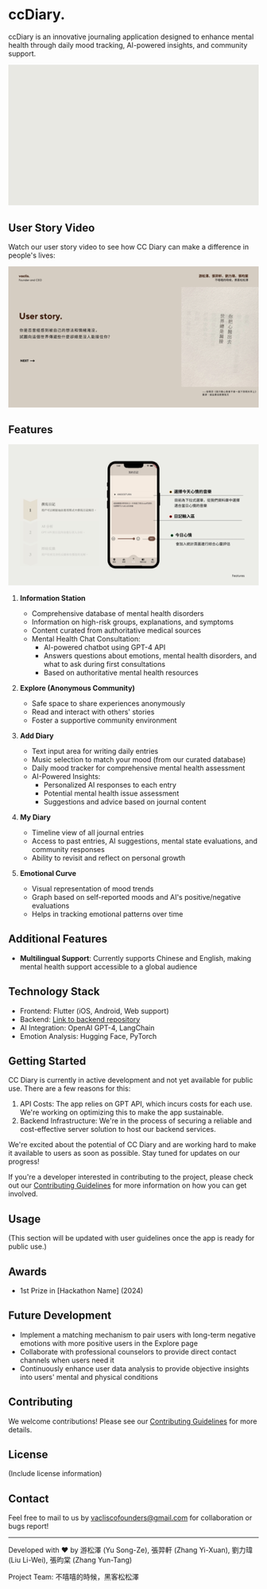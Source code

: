 # ccDiary.

ccDiary is an innovative journaling application designed to enhance mental health through daily mood tracking, AI-powered insights, and community support.

![](https://raw.githubusercontent.com/SimonLiu423/cc_diary/ec4694b2518ead544a0f982be761f6c4276f51dd/presentation/ccDiary_intro.gif)

## User Story Video

Watch our user story video to see how CC Diary can make a difference in people's lives:

[![CC Diary User Story](https://raw.githubusercontent.com/SimonLiu423/cc_diary/84030d4f39d50c8c18220fc63f916ca8559be5fa/presentation/img/ccDiary-0002.jpg)](https://www.youtube.com/watch?v=5liPXXo4A1I)

## Features

[![CC Diary Functions](https://raw.githubusercontent.com/SimonLiu423/cc_diary/84030d4f39d50c8c18220fc63f916ca8559be5fa/presentation/img/ccDiary-0009.jpg)](https://www.youtube.com/watch?v=2JLdxoqEd9Q)

1. **Information Station**
   - Comprehensive database of mental health disorders
   - Information on high-risk groups, explanations, and symptoms
   - Content curated from authoritative medical sources
   - Mental Health Chat Consultation:
     - AI-powered chatbot using GPT-4 API
     - Answers questions about emotions, mental health disorders, and what to ask during first consultations
     - Based on authoritative mental health resources

2. **Explore (Anonymous Community)**
   - Safe space to share experiences anonymously
   - Read and interact with others' stories
   - Foster a supportive community environment

3. **Add Diary**
   - Text input area for writing daily entries
   - Music selection to match your mood (from our curated database)
   - Daily mood tracker for comprehensive mental health assessment
   - AI-Powered Insights:
     - Personalized AI responses to each entry
     - Potential mental health issue assessment
     - Suggestions and advice based on journal content

4. **My Diary**
   - Timeline view of all journal entries
   - Access to past entries, AI suggestions, mental state evaluations, and community responses
   - Ability to revisit and reflect on personal growth

5. **Emotional Curve**
   - Visual representation of mood trends
   - Graph based on self-reported moods and AI's positive/negative evaluations
   - Helps in tracking emotional patterns over time

## Additional Features

- **Multilingual Support**: Currently supports Chinese and English, making mental health support accessible to a global audience

## Technology Stack

- Frontend: Flutter (iOS, Android, Web support)
- Backend: [Link to backend repository](https://github.com/Andrewtangtang/CCdiary-backend)
- AI Integration: OpenAI GPT-4, LangChain
- Emotion Analysis: Hugging Face, PyTorch

## Getting Started

CC Diary is currently in active development and not yet available for public use. There are a few reasons for this:

1. API Costs: The app relies on GPT API, which incurs costs for each use. We're working on optimizing this to make the app sustainable.
2. Backend Infrastructure: We're in the process of securing a reliable and cost-effective server solution to host our backend services.

We're excited about the potential of CC Diary and are working hard to make it available to users as soon as possible. Stay tuned for updates on our progress!

If you're a developer interested in contributing to the project, please check out our [Contributing Guidelines](CONTRIBUTING.md) for more information on how you can get involved.

## Usage

(This section will be updated with user guidelines once the app is ready for public use.)

## Awards

- 1st Prize in [Hackathon Name] (2024)

## Future Development

- Implement a matching mechanism to pair users with long-term negative emotions with more positive users in the Explore page
- Collaborate with professional counselors to provide direct contact channels when users need it
- Continuously enhance user data analysis to provide objective insights into users' mental and physical conditions

## Contributing

We welcome contributions! Please see our [Contributing Guidelines](CONTRIBUTING.md) for more details.

## License

(Include license information)

## Contact

Feel free to mail to us by vacliscofounders@gmail.com for collaboration or bugs report!

---

Developed with ❤️ by 游松澤 (Yu Song-Ze), 張羿軒 (Zhang Yi-Xuan), 劉力瑋 (Liu Li-Wei), 張昀棠 (Zhang Yun-Tang)

Project Team: 不嘻嘻的時候，黑客松松澤